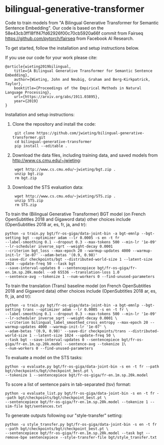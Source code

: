 # bilingual-generative-transformer

Code to train models from "A Bilingual Generative Transformer for Semantic Sentence Embedding". Our code is based on the 58e43cb3ff18f1f47fd62926f00c70cb5920a66f commit from Fairseq https://github.com/pytorch/fairseq from Facebook AI Research.

To get started, follow the installation and setup instructions below.

If you use our code for your work please cite:

    @article{wieting2019bilingual,
        title={A Bilingual Generative Transformer for Semantic Sentence Embedding},
        author={Wieting, John and Neubig, Graham and Berg-Kirkpatrick, Taylor},
        booktitle={Proceedings of the Empirical Methods in Natural Language Processing},
        url={https://arxiv.org/abs/1911.03895},
        year={2019}
    }

Installation and setup instructions:

1. Clone the repository and install the code:

        git clone https://github.com/jwieting/bilingual-generative-transformer.git
        cd bilingual-generative-transformer
        pip install --editable .

2. Download the data files, including training data, and saved models from http://www.cs.cmu.edu/~jwieting:

        wget http://www.cs.cmu.edu/~jwieting/bgt.zip .
        unzip bgt.zip
        rm bgt.zip
        
3. Download the STS evaluation data:

        wget http://www.cs.cmu.edu/~jwieting/STS.zip .
        unzip STS.zip
        rm STS.zip

To train the (Bilingual Generative Transformer) BGT model (on French OpenSubtitles 2018 and Gigaword data) other choices include (OpenSubtitles 2018 ar, es, fr, ja, and tr):

    python -u train.py bgt/fr-os-giga/data-joint-bin -a bgt-emnlp --bgt-setting bgt --optimizer adam --lr 0.0005 -s en -t fr 
    --label-smoothing 0.1 --dropout 0.3 --max-tokens 500 --min-lr '1e-09' --lr-scheduler inverse_sqrt --weight-decay 0.0001 
    --criterion bgt_loss --max-epoch 20 --warmup-updates 4000 --warmup-init-lr '1e-07' --adam-betas '(0.9, 0.98)' 
    --save-dir checkpoints/bgt --distributed-world-size 1 --latent-size 1024 --update-freq 50 --task bgt 
    --save-interval-updates 0 --sentencepiece bgt/fr-os-giga/fr-en.1m.sp.20k.model --x0 65536 --translation-loss 1.0 
    --sentence-avg --tokenize 1 --num-workers 0 --find-unused-parameters

To train the translation (Trans) baseline model (on French OpenSubtitles 2018 and Gigaword data) other choices include (OpenSubtitles 2018 ar, es, fr, ja, and tr):

    python -u train.py bgt/fr-os-giga/data-joint-bin -a bgt-emnlp --bgt-setting trans --optimizer adam --lr 0.0005 -s en -t fr \
    --label-smoothing 0.1 --dropout 0.3 --max-tokens 500 --min-lr '1e-09' --lr-scheduler inverse_sqrt --weight-decay 0.0001 \
    --criterion bilingual_label_smoothed_cross_entropy --max-epoch 20 --warmup-updates 4000 --warmup-init-lr '1e-07' \
    --adam-betas '(0.9, 0.98)' --save-dir checkpoints/trans --distributed-world-size 1 --latent-size 1024 --update-freq 50 \
    --task bgt --save-interval-updates 0 --sentencepiece bgt/fr-os-giga/fr-en.1m.sp.20k.model --sentence-avg --tokenize 1\
    --num-workers 0 --find-unused-parameters

To evaluate a model on the STS tasks:

    python -u evaluate.py bgt/fr-os-giga/data-joint-bin -s en -t fr --path bgt/checkpoints/bgt/checkpoint_best.pt \
    --tokenize 1 --sentencepiece bgt/fr-os-giga/fr-en.1m.sp.20k.model

To score a list of sentence pairs in tab-separated (tsv) format:

    python -u evaluate_list.py bgt/fr-os-giga/data-joint-bin -s en -t fr --path bgt/checkpoints/bgt/checkpoint_best.pt \
    --sentencepiece bgt/fr-os-giga/fr-en.1m.sp.20k.model --tokenize 1 --sim-file bgt/sentences.txt

To generate outputs following our "style-transfer" setting:

    python -u style_transfer.py bgt/fr-os-giga/data-joint-bin -s en -t fr --path bgt/checkpoints/bgt/checkpoint_best.pt \
    --sentencepiece bgt/fr-os-giga/fr-en.1m.sp.20k.model --task bgt --remove-bpe sentencepiece --style-transfer-file bgt/style_transfer.txt
